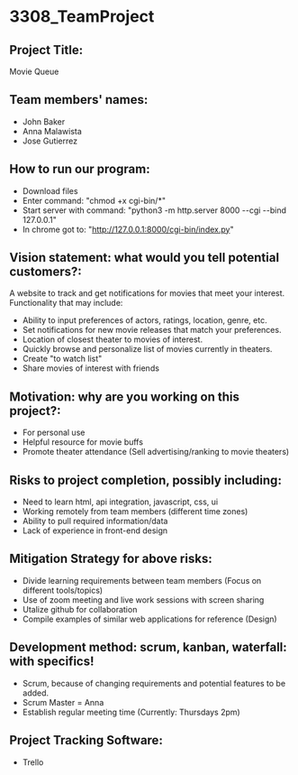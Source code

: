 # 3308_TeamProject

## Project Title:
Movie Queue

## Team members' names:
- John Baker
- Anna Malawista
- Jose Gutierrez

## How to run our program:
- Download files
- Enter command: "chmod +x cgi-bin/*"
- Start server with command: "python3 -m http.server 8000 --cgi --bind 127.0.0.1"
- In chrome got to: "http://127.0.0.1:8000/cgi-bin/index.py"

## Vision statement: what would you tell potential customers?:
A website to track and get notifications for movies that meet your interest.  
Functionality that may include:
- Ability to input preferences of actors, ratings, location, genre, etc.
- Set notifications for new movie releases that match your preferences.
- Location of closest theater to movies of interest.
- Quickly browse and personalize list of movies currently in theaters.
- Create "to watch list"
- Share movies of interest with friends

## Motivation: why are you working on this project?:
- For personal use
- Helpful resource for movie buffs
- Promote theater attendance (Sell advertising/ranking to movie theaters)

## Risks to project completion, possibly including:
- Need to learn html, api integration, javascript, css, ui
- Working remotely from team members (different time zones)
- Ability to pull required information/data
- Lack of experience in front-end design

## Mitigation Strategy for above risks:
- Divide learning requirements between team members (Focus on different tools/topics)
- Use of zoom meeting and live work sessions with screen sharing
- Utalize github for collaboration
- Compile examples of similar web applications for reference (Design)

## Development method: scrum, kanban, waterfall: with specifics!
- Scrum, because of changing requirements and potential features to be added.
- Scrum Master = Anna
- Establish regular meeting time (Currently: Thursdays 2pm)

## Project Tracking Software:
- Trello
